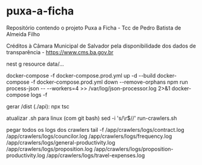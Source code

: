 # puxa-a-ficha
Repositório contendo o projeto Puxa a Ficha - Tcc de Pedro Batista de Almeida Filho

Créditos à Câmara Municipal de Salvador pela disponibilidade dos dados de transparência - https://www.cms.ba.gov.br

nest g resource data/...

docker-compose -f docker-compose.prod.yml up -d --build
docker-compose -f docker-compose.prod.yml down --remove-orphans
npm run process-json -- --workers=4 >> /var/log/json-processor.log 2>&1
docker-compose logs -f

gerar /dist (./api):
npx tsc

atualizar .sh para linux (com git bash)
sed -i 's/\r$//' run-crawlers.sh

pegar todos os logs dos crawlers
tail -f /app/crawlers/logs/contract.log /app/crawlers/logs/councilor.log /app/crawlers/logs/frequency.log /app/crawlers/logs/general-productivity.log /app/crawlers/logs/proposition.log /app/crawlers/logs/proposition-productivity.log /app/crawlers/logs/travel-expenses.log
